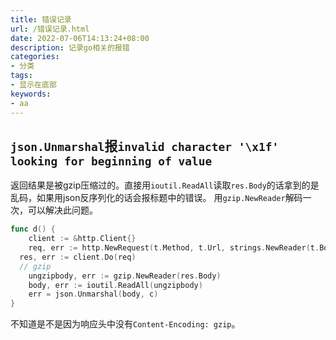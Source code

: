 ```yaml
---
title: 错误记录
url: /错误记录.html
date: 2022-07-06T14:13:24+08:00
description: 记录go相关的报错
categories:
- 分类
tags:
- 显示在底部
keywords:
- aa
---
```


## `json.Unmarshal`报`invalid character '\x1f' looking for beginning of value`
返回结果是被gzip压缩过的。直接用`ioutil.ReadAll`读取`res.Body`的话拿到的是乱码，如果用json反序列化的话会报标题中的错误。
用`gzip.NewReader`解码一次，可以解决此问题。
```go
func d() {
	client := &http.Client{}
	req, err := http.NewRequest(t.Method, t.Url, strings.NewReader(t.Body))
  res, err := client.Do(req)
  // gzip
	ungzipbody, err := gzip.NewReader(res.Body)
	body, err := ioutil.ReadAll(ungzipbody)
	err = json.Unmarshal(body, c)
}
```
不知道是不是因为响应头中没有`Content-Encoding: gzip`。